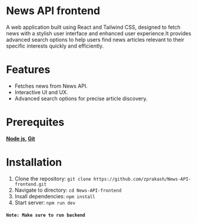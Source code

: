# News API frontend  
A web application built using React and Tailwind CSS, designed to fetch news with a stylish user interface and enhanced user experience.It provides advanced search options to help users find news articles relevant to their specific interests quickly and efficiently.

# Features
- Fetches news from News API.
- Interactive UI and UX.
- Advanced search options for precise article discovery.  

# Prerequites
**[Node js](https://nodejs.org/en/download), [Git](https://git-scm.com/downloads)**
# Installation
1. Clone the repository: `git clone https://github.com/zprakash/News-API-frontend.git`
2. Navigate to directory: `cd News-API-frontend`
3. Insall dependencies: `npm install`
4. Start server: `npm run dev`

#### `Note: Make sure to run backend`